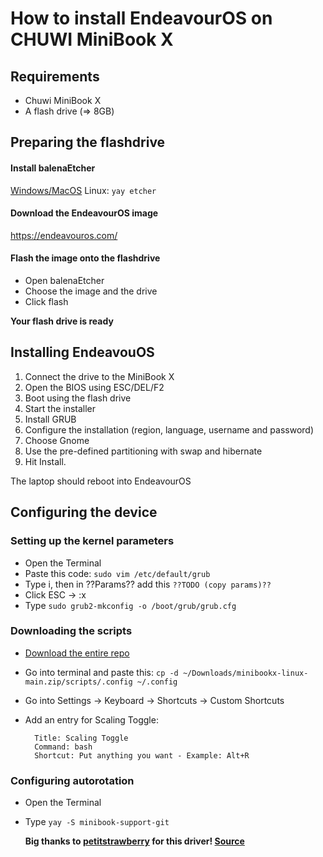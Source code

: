 # How to install EndeavourOS on CHUWI MiniBook X
## Requirements
- Chuwi MiniBook X
- A flash drive (=> 8GB)

## Preparing the flashdrive
#### Install balenaEtcher
[Windows/MacOS](https://etcher.balena.io/#download-etcher) Linux: `yay etcher`
#### Download the EndeavourOS image
https://endeavouros.com/
#### Flash the image onto the flashdrive
- Open balenaEtcher
- Choose the image and the drive
- Click flash

**Your flash drive is ready**

## Installing EndeavouOS
1. Connect the drive to the MiniBook X
2. Open the BIOS using ESC/DEL/F2
3. Boot using the flash drive
4. Start the installer
5. Install GRUB
6. Configure the installation (region, language, username and password)
7. Choose Gnome
8. Use the pre-defined partitioning with swap and hibernate
9. Hit Install.

The laptop should reboot into EndeavourOS

## Configuring the device
### Setting up the kernel parameters
- Open the Terminal
- Paste this code: `sudo vim /etc/default/grub`
- Type i, then in ??Params?? add this `??TODO (copy params)??`
- Click ESC -> :x
- Type `sudo grub2-mkconfig -o /boot/grub/grub.cfg`

### Downloading the scripts
- [Download the entire repo](https://github.com/ketr4x/minibookx-linux/archive/refs/heads/main.zip)
- Go into terminal and paste this: `cp -d ~/Downloads/minibookx-linux-main.zip/scripts/.config ~/.config`
- Go into Settings -> Keyboard -> Shortcuts -> Custom Shortcuts
- Add an entry for Scaling Toggle: 

        Title: Scaling Toggle 
        Command: bash 
        Shortcut: Put anything you want - Example: Alt+R

### Configuring autorotation
- Open the Terminal
- Type `yay -S minibook-support-git`

    **Big thanks to [petitstrawberry](https://github.com/petitstrawberry) for this driver! [Source](https://github.com/petitstrawberry/minibook-support)**